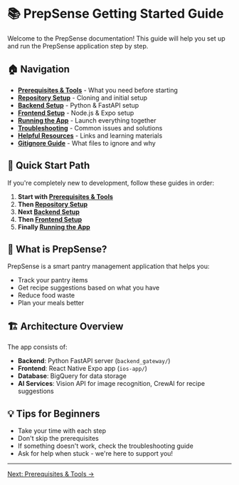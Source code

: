 # 📚 PrepSense Getting Started Guide

Welcome to the PrepSense documentation! This guide will help you set up and run the PrepSense application step by step.

## 🏠 Navigation

- **[Prerequisites & Tools](./getting-started/01-prerequisites.md)** - What you need before starting
- **[Repository Setup](./getting-started/02-repository-setup.md)** - Cloning and initial setup
- **[Backend Setup](./getting-started/03-backend-setup.md)** - Python & FastAPI setup
- **[Frontend Setup](./getting-started/04-frontend-setup.md)** - Node.js & Expo setup
- **[Running the App](./getting-started/05-running-app.md)** - Launch everything together
- **[Troubleshooting](./getting-started/06-troubleshooting.md)** - Common issues and solutions
- **[Helpful Resources](./getting-started/07-resources.md)** - Links and learning materials
- **[Gitignore Guide](./getting-started/08-gitignore-guide.md)** - What files to ignore and why

## 🎯 Quick Start Path

If you're completely new to development, follow these guides in order:

1. **Start with [Prerequisites & Tools](./getting-started/01-prerequisites.md)**
2. **Then [Repository Setup](./getting-started/02-repository-setup.md)**
3. **Next [Backend Setup](./getting-started/03-backend-setup.md)**
4. **Then [Frontend Setup](./getting-started/04-frontend-setup.md)**
5. **Finally [Running the App](./getting-started/05-running-app.md)**

## 📱 What is PrepSense?

PrepSense is a smart pantry management application that helps you:
- Track your pantry items
- Get recipe suggestions based on what you have
- Reduce food waste
- Plan your meals better

## 🏗️ Architecture Overview

The app consists of:
- **Backend**: Python FastAPI server (`backend_gateway/`)
- **Frontend**: React Native Expo app (`ios-app/`)
- **Database**: BigQuery for data storage
- **AI Services**: Vision API for image recognition, CrewAI for recipe suggestions

## 💡 Tips for Beginners

- Take your time with each step
- Don't skip the prerequisites
- If something doesn't work, check the troubleshooting guide
- Ask for help when stuck - we're here to support you!

---

[Next: Prerequisites & Tools →](./getting-started/01-prerequisites.md)